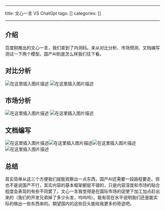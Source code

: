 
--- 
title:  文心一言 VS ChatGpt 
tags: []
categories: [] 

---
## 介绍

百度刚推出的文心一言，我们拿到了内测码。来从对比分析、市场预测、文档编写测试一下两个模型。国产AI到底怎么样我们往下看。

## 对比分析

<img src="https://img-blog.csdnimg.cn/bfaa789a59a2435ca2fed4861eb9445f.png" alt="在这里插入图片描述"> <img src="https://img-blog.csdnimg.cn/cc5dc52ad3e844889804215e35e23ee3.png" alt="在这里插入图片描述">

## 市场分析

<img src="https://img-blog.csdnimg.cn/6b46f2df1c3b4bafacd1d179b130ffef.png" alt="在这里插入图片描述">

<img src="https://img-blog.csdnimg.cn/1506069dbe5a4db59c72fb13d7194bbf.png" alt="在这里插入图片描述">

## 文档编写

<img src="https://img-blog.csdnimg.cn/51cca05b65fa40c2becb5c6f10b8bf75.png" alt="在这里插入图片描述"><img src="https://img-blog.csdnimg.cn/a46bfc1ff14d49c3a44615f40ed11de7.png" alt="在这里插入图片描述"><img src="https://img-blog.csdnimg.cn/902edb3d2bcd478f950f72b7f3965da6.png" alt="在这里插入图片描述"><img src="https://img-blog.csdnimg.cn/ca7d46d055294acbb6a9c2d6da9333c3.png" alt="在这里插入图片描述">

## 总结

其实简单从这三个方便我们就能观察出一点东西，国产AI还需要一段路程要走。但也不是说国产不行，其实内容的基本框架都挺不错的，只是内容深度和市场的贴合程度会表现的有些不同罢了。文心一言我觉得是在国际市场的促使下加工加点赶出来的（我们的开发兄弟掉了多少头发，呜呜呜）。能有现在水平说明我们还是能实际的做出一些东西来的。期望国内的这些巨头能给我更多的奇迹吧。

